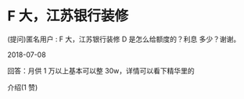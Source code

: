 # F 大，江苏银行装修

(提问)匿名用户 : F 大，江苏银行装修 D 是怎么给额度的？利息 多少？谢谢。

2018-07-08

回答：月供 1 万以上基本可以整 30w，详情可以看下精华里的

介绍(1 赞)
